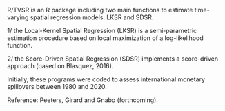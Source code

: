 R/TVSR is an R package including two main functions to estimate time-varying spatial regression models: LKSR and SDSR. 

1/ the Local-Kernel Spatial Regression (LKSR) is a semi-parametric estimation procedure based on local maximization of a log-likelihood function. 

2/ the Score-Driven Spatial Regression (SDSR) implements a score-driven approach (based on Blasquez, 2016). 

Initially, these programs were coded to assess international monetary spillovers between 1980 and 2020. 


Reference: Peeters, Girard and Gnabo (forthcoming). 


